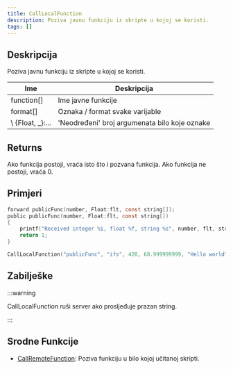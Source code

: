 ```yaml
---
title: CallLocalFunction
description: Poziva javnu funkciju iz skripte u kojoj se koristi.
tags: []
---
```


## Deskripcija

Poziva javnu funkciju iz skripte u kojoj se koristi.

| Ime            | Deskripcija                                   |
| -------------- | --------------------------------------------- |
| function[]     | Ime javne funkcije                            |
| format[]       | Oznaka / format svake varijable               |
\ \{Float, _}:... | 'Neodređeni' broj argumenata bilo koje oznake |

## Returns

Ako funkcija postoji, vraća isto što i pozvana funkcija. Ako funkcija ne postoji, vraća 0.

## Primjeri

```c
forward publicFunc(number, Float:flt, const string[]);
public publicFunc(number, Float:flt, const string[])
{
    printf("Received integer %i, float %f, string %s", number, flt, string);
    return 1;
}

CallLocalFunction("publicFunc", "ifs", 420, 68.999999999, "Hello world");
```

## Zabilješke

:::warning

CallLocalFunction ruši server ako prosljeđuje prazan string.

:::

## Srodne Funkcije

- [CallRemoteFunction](CallRemoteFunction): Poziva funkciju u bilo kojoj učitanoj skripti.
